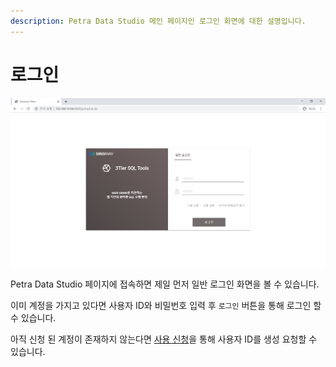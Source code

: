 ```yaml
---
description: Petra Data Studio 메인 페이지인 로그인 화면에 대한 설명입니다.
---
```


# 로그인

![Petra Data Studio Login Page](../../.gitbook/assets/image.png)

 Petra Data Studio 페이지에 접속하면 제일 먼저 일반 로그인 화면을 볼 수 있습니다. 

 이미 계정을 가지고 있다면 사용자 ID와 비밀번호 입력 후 `로그인` 버튼을 통해 로그인 할 수 있습니다. 

 아직 신청 된 계정이  존재하지 않는다면 [사용 신청](user-application.md)을 통해 사용자 ID를 생성 요청할 수 있습니다. 

